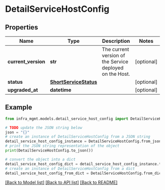# DetailServiceHostConfig


## Properties

Name | Type | Description | Notes
------------ | ------------- | ------------- | -------------
**current_version** | **str** | The current version of the Service deployed on the Host. | [optional] 
**status** | [**ShortServiceStatus**](ShortServiceStatus.md) |  | [optional] 
**upgraded_at** | **datetime** |  | [optional] 

## Example

```python
from infra_mgmt.models.detail_service_host_config import DetailServiceHostConfig

# TODO update the JSON string below
json = "{}"
# create an instance of DetailServiceHostConfig from a JSON string
detail_service_host_config_instance = DetailServiceHostConfig.from_json(json)
# print the JSON string representation of the object
print(DetailServiceHostConfig.to_json())

# convert the object into a dict
detail_service_host_config_dict = detail_service_host_config_instance.to_dict()
# create an instance of DetailServiceHostConfig from a dict
detail_service_host_config_from_dict = DetailServiceHostConfig.from_dict(detail_service_host_config_dict)
```
[[Back to Model list]](../README.md#documentation-for-models) [[Back to API list]](../README.md#documentation-for-api-endpoints) [[Back to README]](../README.md)


